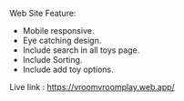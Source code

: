 Web Site Feature:
* Mobile responsive.
* Eye catching design.
* Include search in all toys page.
* Include Sorting.
* Include add toy options.
 


Live link : https://vroomvroomplay.web.app/
